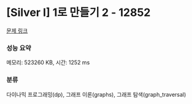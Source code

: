 # [Silver I] 1로 만들기 2 - 12852 

[문제 링크](https://www.acmicpc.net/problem/12852) 

### 성능 요약

메모리: 523260 KB, 시간: 1252 ms

### 분류

다이나믹 프로그래밍(dp), 그래프 이론(graphs), 그래프 탐색(graph_traversal)

